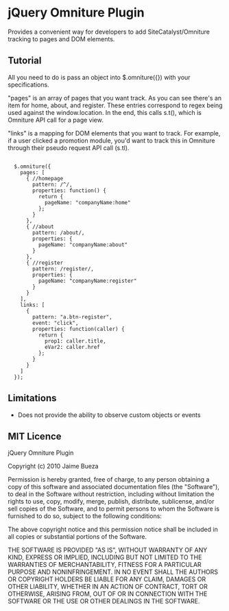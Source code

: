 # jQuery Omniture Plugin

Provides a convenient way for developers to add SiteCatalyst/Omniture tracking to pages and DOM elements.

## Tutorial

All you need to do is pass an object into $.omniture({}) with your specifications. 

"pages" is an array of pages that you want track. As you can see there's an item for home, about, and register. These entries correspond to regex being used against the window.location. In the end, this calls s.t(), which is Omniture API call for a page view.

"links" is a mapping for DOM elements that you want to track. For example, if a user clicked a promotion module, you'd want to track this in Omniture through their pseudo request API call (s.tl).

<code>
  $.omniture({
    pages: [
      { //homepage
        pattern: /^/, 
        properties: function() {
          return {
            pageName: "companyName:home"
          };
        }
      },
      { //about 
        pattern: /about/,
        properties: {
          pageName: "companyName:about"
        }
      },
      { //register 
        pattern: /register/,
        properties: {
          pageName: "companyName:register"
        }
      }
    ],
    links: [
      {
        pattern: "a.btn-register",
        event: "click",
        properties: function(caller) {
          return {
            prop1: caller.title,
            eVar2: caller.href
          };
        }
      }
    ]
  });
</code>

## Limitations

* Does not provide the ability to observe custom objects or events

## MIT Licence

jQuery Omniture Plugin

Copyright (c) 2010 Jaime Bueza

Permission is hereby granted, free of charge, to any person obtaining a copy
of this software and associated documentation files (the "Software"), to deal
in the Software without restriction, including without limitation the rights
to use, copy, modify, merge, publish, distribute, sublicense, and/or sell
copies of the Software, and to permit persons to whom the Software is
furnished to do so, subject to the following conditions:

The above copyright notice and this permission notice shall be included in
all copies or substantial portions of the Software.

THE SOFTWARE IS PROVIDED "AS IS", WITHOUT WARRANTY OF ANY KIND, EXPRESS OR
IMPLIED, INCLUDING BUT NOT LIMITED TO THE WARRANTIES OF MERCHANTABILITY,
FITNESS FOR A PARTICULAR PURPOSE AND NONINFRINGEMENT. IN NO EVENT SHALL THE
AUTHORS OR COPYRIGHT HOLDERS BE LIABLE FOR ANY CLAIM, DAMAGES OR OTHER
LIABILITY, WHETHER IN AN ACTION OF CONTRACT, TORT OR OTHERWISE, ARISING FROM,
OUT OF OR IN CONNECTION WITH THE SOFTWARE OR THE USE OR OTHER DEALINGS IN
THE SOFTWARE.